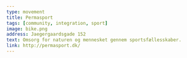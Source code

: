 ```yaml
---
type: movement
title: Permasport
tags: [community, integration, sport]
image: bike.png
address: Jaegergaardsgade 152
text: Omsorg for naturen og mennesket gennem sportsfællesskaber.
link: http://permasport.dk/
---
```

